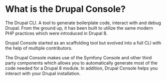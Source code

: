 # What is the Drupal Console?
The Drupal CLI. A tool to generate boilerplate code, interact with and debug Drupal. From the ground up, it has been built to utilize the same modern PHP practices which were introduced in Drupal 8.

Drupal Console started as an scaffolding tool but evolved into a full CLI with the help of multiple contributors.

The Drupal Console makes use of the Symfony Console and other third party components which allows you to automatically generate most of the code needed for a Drupal 8 module. In addition, Drupal Console helps you interact with your Drupal installation.
